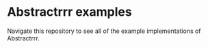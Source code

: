 # Abstractrrr examples

Navigate this repository to see all of the example implementations of Abstractrrr.

